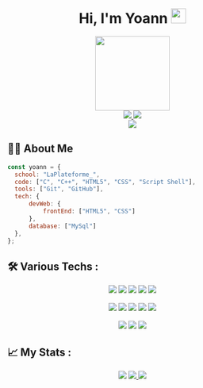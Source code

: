 <h1 align="center">
  Hi, I'm Yoann
  <img src="https://media.giphy.com/media/hvRJCLFzcasrR4ia7z/giphy.gif" width="30px"/>
</h1>

<div id="header" align="center">
  <a>
    <img src="https://media.giphy.com/media/M9gbBd9nbDrOTu1Mqx/giphy.gif" width="150"/>
  </a>
  <br>
  <a href="https://github.com/yoann-fermaud">
    <img src="https://img.shields.io/badge/github-000?style=for-the-badge&logo=github&logoColor=white"/>
  </a>
  <a href="https://www.linkedin.com/in/yoann-fermaud/">
    <img src="https://img.shields.io/badge/linkedin-0A66C2?style=for-the-badge&logo=linkedin&logoColor=white"/>
  </a>
  <br>
  <a href="https://visitcount.itsvg.in">
    <img src="https://visitcount.itsvg.in/api?id=yoann-fermaud&label=Profile%20Views&color=7&icon=5&pretty=true"/>
  </a>
</div>

## :man_technologist: About Me

```javascript
const yoann = {
  school: "LaPlateforme_",
  code: ["C", "C++", "HTML5", "CSS", "Script Shell"],
  tools: ["Git", "GitHub"],
  tech: {
      devWeb: {
          frontEnd: ["HTML5", "CSS"]
      },
      database: ["MySql"]
  },
};
```
## :hammer_and_wrench: Various Techs :
<div class="code" align="center">
  <img src="https://img.shields.io/badge/c-165CAA?style=for-the-badge&logo=c&logoColor=white"/>
  <img src="https://img.shields.io/badge/c%2B%2B-00599c?style=for-the-badge&logo=c%2B%2B&+&logoColor=white"/>
  <img src="https://img.shields.io/badge/html-f06529?style=for-the-badge&logo=html5&logoColor=white"/>
  <img src="https://img.shields.io/badge/css-2965f1?style=for-the-badge&logo=css3&logoColor=white"/>
  <img src="https://img.shields.io/badge/javascript-323330?style=for-the-badge&logo=javascript&logoColor=white"/>
  <br><br>
  <img src="https://img.shields.io/badge/arduino-00979C?style=for-the-badge&logo=arduino&logoColor=white"/>
  <img src="https://img.shields.io/badge/git-F1502F?style=for-the-badge&logo=git&logoColor=white"/>
  <img src="https://img.shields.io/badge/mysql-f29111?style=for-the-badge&logo=mysql&logoColor=white"/>
  <img src="https://img.shields.io/badge/visual_studio-5d2b90?style=for-the-badge&logo=visualstudio&logoColor=white"/>
  <img src="https://img.shields.io/badge/visual_studio_code-0078d7?style=for-the-badge&logo=visualstudiocode&logoColor=white"/>
  <br><br>
  <img src="https://img.shields.io/badge/linux-333333?style=for-the-badge&logo=linux&logoColor=white"/>
  <img src="https://img.shields.io/badge/ubuntu-dd4814?style=for-the-badge&logo=ubuntu&logoColor=white"/>
  <img src="https://img.shields.io/badge/windows-00a1f1?style=for-the-badge&logo=windows&logoColor=white"/>
</div>

## :chart_with_upwards_trend: My Stats :
<div class="stats" align="center">
   <a>
    <img src="https://github-readme-stats.vercel.app/api?username=yoann-fermaud&show_icons=true&theme=radical&hide_border=true&bg_color=00000000"/>
  </a>
  <a href="https://git.io/streak-stats">
    <img src="http://github-readme-streak-stats.herokuapp.com?user=yoann-fermaud&theme=radical&hide_border=true&background=00000000"/>
  </a>
  <a>
    <img src="https://github-readme-stats.vercel.app/api/top-langs/?username=yoann-fermaud&layout=compact&theme=radical&hide_border=true&bg_color=00000000"/>
  </a>
</div>
